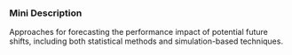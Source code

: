 ### Mini Description

Approaches for forecasting the performance impact of potential future shifts, including both statistical methods and simulation-based techniques.
